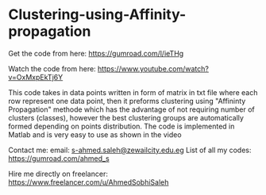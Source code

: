 # Clustering-using-Affinity-propagation
 
Get the code from here: 
https://gumroad.com/l/ieTHg 
 
Watch the code from here: 
https://www.youtube.com/watch?v=OxMxpEkTj6Y
 
This code takes in data points written in form of matrix in txt file where each row represent one data point, then it preforms clustering using "Affininty Propagation" methode which has the advantage of not requiring number of clusters (classes), however the best clustering groups are automatically formed depending on points distribution.
The code is implemented in Matlab and is very easy to use as shown in the video

Contact me: 
email: s-ahmed.saleh@zewailcity.edu.eg 
List of all my codes: https://gumroad.com/ahmed_s
 
Hire me directly on freelancer: 
https://www.freelancer.com/u/AhmedSobhiSaleh 
